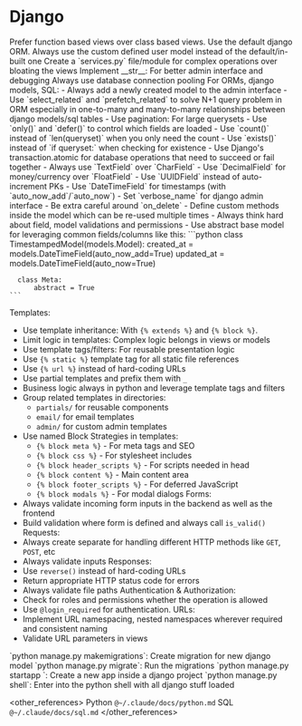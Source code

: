 # Django

<preferences>
Prefer function based views over class based views.
Use the default django ORM.
Always use the custom defined user model instead of the default/in-built one
Create a `services.py` file/module for complex operations over bloating the views
Implement __str__: For better admin interface and debugging
Always use database connection pooling
For ORMs, django models, SQL:
 - Always add a newly created model to the admin interface
 - Use `select_related` and `prefetch_related` to solve N+1 query problem in ORM especially in one-to-many and many-to-many relationships between django models/sql tables
 - Use pagination: For large querysets
 - Use `only()` and `defer()` to control which fields are loaded
 - Use `count()` instead of `len(queryset)` when you only need the count
 - Use `exists()` instead of `if queryset:` when checking for existence
 - Use Django's transaction.atomic for database operations that need to succeed or fail together
 - Always use `TextField` over `CharField`
 - Use `DecimalField` for money/currency over `FloatField`
 - Use `UUIDField` instead of auto-increment PKs
 - Use `DateTimeField` for timestamps (with `auto_now_add`/`auto_now`)
 - Set `verbose_name` for django admin interface
 - Be extra careful around `on_delete`
 - Define custom methods inside the model which can be re-used multiple times
 - Always think hard about field, model validations and permissions
 - Use abstract base model for leveraging common fields/columns like this:
    ```python
    class TimestampedModel(models.Model):
      created_at = models.DateTimeField(auto_now_add=True)
      updated_at = models.DateTimeField(auto_now=True)

      class Meta:
          abstract = True
    ```
Templates:
 - Use template inheritance: With `{% extends %}` and `{% block %}`.
 - Limit logic in templates: Complex logic belongs in views or models
 - Use template tags/filters: For reusable presentation logic
 - Use `{% static %}` template tag for all static file references
 - Use `{% url %}` instead of hard-coding URLs
 - Use partial templates and prefix them with `_`
 - Business logic always in python and leverage template tags and filters
 - Group related templates in directories:
   - `partials/` for reusable components
   - `email/` for email templates
   - `admin/` for custom admin templates
 - Use named Block Strategies in templates:
   - `{% block meta %}` - For meta tags and SEO
   - `{% block css %}` - For stylesheet includes
   - `{% block header_scripts %}` - For scripts needed in head
   - `{% block content %}` - Main content area
   - `{% block footer_scripts %}` - For deferred JavaScript
   - `{% block modals %}` - For modal dialogs
Forms:
 - Always validate incoming form inputs in the backend as well as the frontend
 - Build validation where form is defined and always call `is_valid()`
Requests:
 - Always create separate for handling different HTTP methods like `GET`, `POST`, etc
 - Always validate inputs
Responses:
 - Use `reverse()` instead of hard-coding URLs
 - Return appropriate HTTP status code for errors
 - Always validate file paths
Authentication & Authorization:
 - Check for roles and permissions whether the operation is allowed
 - Use `@login_required` for authentication.
URLs:
 - Implement URL namespacing, nested namespaces wherever required and consistent naming
 - Validate URL parameters in views
</preferences>

<commands>
<command>`python manage.py makemigrations`: Create migration for new django model</command>
<command>`python manage.py migrate`: Run the migrations</command>
<command>`python manage.py startapp <app_name>`: Create a new app inside a django project</command>
<command>`python manage.py shell`: Enter into the python shell with all django stuff loaded</command>
</commands>

<other_references>
Python `@~/.claude/docs/python.md`
SQL `@~/.claude/docs/sql.md`
</other_references>
